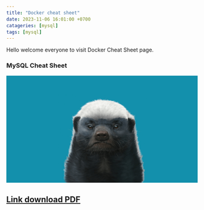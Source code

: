 ```yaml
---
title: "Docker cheat sheet"
date: 2023-11-06 16:01:00 +0700
catageries: [mysql]
tags: [mysql]
---
```

Hello welcome everyone to visit Docker Cheat Sheet page.

### MySQL Cheat Sheet

![image](./_images/wp2477228-honey-badger-wallpapers.png)

## [Link download PDF](https://learnsql.com/blog/mysql-cheat-sheet/mysql-cheat-sheet-a4.pdf) ##
